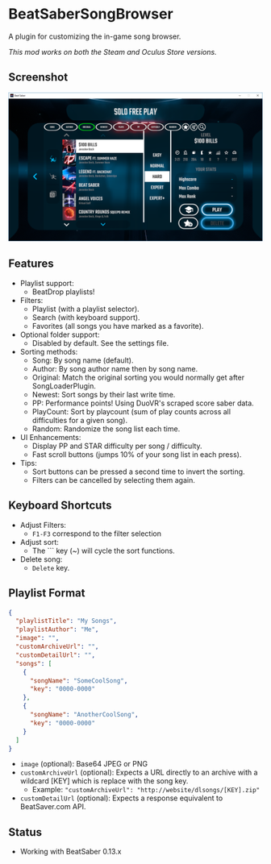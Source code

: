 # BeatSaberSongBrowser
A plugin for customizing the in-game song browser.

*This mod works on both the Steam and Oculus Store versions.*

## Screenshot

![Alt text](/Screenshot.png?raw=true "Screenshot")

## Features
- Playlist support:
  - BeatDrop playlists!
- Filters:
  - Playlist (with a playlist selector).
  - Search (with keyboard support).
  - Favorites (all songs you have marked as a favorite).
- Optional folder support:
  - Disabled by default.  See the settings file.
- Sorting methods:
  - Song: By song name (default).
  - Author: By song author name then by song name.  
  - Original: Match the original sorting you would normally get after SongLoaderPlugin.
  - Newest: Sort songs by their last write time.
  - PP: Performance points!  Using DuoVR's scraped score saber data.  
  - PlayCount: Sort by playcount (sum of play counts across all difficulties for a given song).
  - Random: Randomize the song list each time.
- UI Enhancements:
  - Display PP and STAR difficulty per song / difficulty.
  - Fast scroll buttons (jumps 10% of your song list in each press).
- Tips:
  - Sort buttons can be pressed a second time to invert the sorting.
  - Filters can be cancelled by selecting them again.

## Keyboard Shortcuts
- Adjust Filters:
  - `F1-F3` correspond to the filter selection
- Adjust sort:
  - The `\`` key (~) will cycle the sort functions.
- Delete song:
  - `Delete` key.
 
## Playlist Format
```json
{
  "playlistTitle": "My Songs",
  "playlistAuthor": "Me",
  "image": "",
  "customArchiveUrl": "",
  "customDetailUrl": "",
  "songs": [
    {
      "songName": "SomeCoolSong",
      "key": "0000-0000"
    },
    {
      "songName": "AnotherCoolSong",
      "key": "0000-0000"
    }    
  ]
}
```

- `image` (optional): Base64 JPEG or PNG
- `customArchiveUrl` (optional): Expects a URL directly to an archive with a wildcard [KEY] which is replace with the song key.
  - Example: `"customArchiveUrl": "http://website/dlsongs/[KEY].zip"`
- `customDetailUrl` (optional): Expects a response equivalent to BeatSaver.com API.

## Status
- Working with BeatSaber 0.13.x


